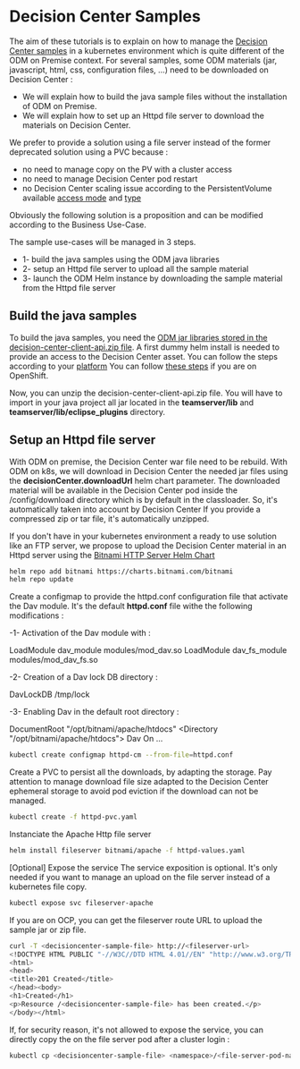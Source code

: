 # Decision Center Samples

The aim of these tutorials is to explain on how to manage the [Decision Center samples](https://www.ibm.com/docs/en/odm/9.0.0?topic=center-samples) in a kubernetes environment which is quite different of the ODM on Premise context.
For several samples, some ODM materials (jar, javascript, html, css, configuration files, ...) need to be downloaded on Decision Center :
* We will explain how to build the java sample files without the installation of ODM on Premise.    
* We will explain how to set up an Httpd file server to download the materials on Decision Center.

We prefer to provide a solution using a file server instead of the former deprecated solution using a PVC because :
* no need to manage copy on the PV with a cluster access
* no need to manage Decision Center pod restart
* no Decision Center scaling issue according to the PersistentVolume available [access mode](https://kubernetes.io/docs/concepts/storage/persistent-volumes/#access-modes) and [type](https://kubernetes.io/docs/concepts/storage/persistent-volumes/#types-of-persistent-volumes)   

Obviously the following solution is a proposition and can be modified according to the Business Use-Case.

The sample use-cases will be managed in 3 steps.
* 1- build the java samples using the ODM java libraries 
* 2- setup an Httpd file server to upload all the sample material
* 3- launch the ODM Helm instance by downloading the sample material from the Httpd file server 

## Build the java samples

To build the java samples, you need the [ODM jar libraries stored in the decision-center-client-api.zip file](https://www.ibm.com/docs/en/odm/9.0.0?topic=reference-decision-center-assets#concept_tyl_mkx_qpb__dc__title__1).
A first dummy helm install is needed to provide an access to the Decision Center asset.
You can follow the steps according to your [platform](https://github.com/DecisionsDev/odm-docker-kubernetes/tree/master/platform) 
You can follow [these steps](https://github.com/DecisionsDev/odm-docker-kubernetes/tree/master/platform/roks#2-prepare-your-environment-for-the-odm-installation-5-min) if you are on OpenShift.  

Now, you can unzip the decision-center-client-api.zip file.
You will have to import in your java project all jar located in the **teamserver/lib** and **teamserver/lib/eclipse_plugins** directory.

## Setup an Httpd file server

With ODM on premise, the Decision Center war file need to be rebuild.
With ODM on k8s,  we will download in Decision Center the needed jar files using the **decisionCenter.downloadUrl** helm chart parameter.
The downloaded material will be available in the Decision Center pod inside the /config/download directory which is by default in the classloader. So, it's automatically taken into account by Decision Center
If you provide a compressed zip or tar file, it's automatically unzipped.

If you don't have in your kubernetes environment a ready to use solution like an FTP server, we propose to upload the Decision Center material in an Httpd server using the [Bitnami HTTP Server Helm Chart](https://artifacthub.io/packages/helm/bitnami/apache)

```bash
helm repo add bitnami https://charts.bitnami.com/bitnami
helm repo update 
```

Create a configmap to provide the httpd.conf configuration file that activate the Dav module.
It's the default **httpd.conf** file withe the following modifications :

-1- Activation of the Dav module with :

LoadModule dav_module modules/mod_dav.so 
LoadModule dav_fs_module modules/mod_dav_fs.so

-2- Creation of a Dav lock DB directory :

DavLockDB /tmp/lock

-3- Enabling Dav in the default root directory :

DocumentRoot "/opt/bitnami/apache/htdocs"
<Directory "/opt/bitnami/apache/htdocs"> 
Dav On
...
</Directory>
  

```bash
kubectl create configmap httpd-cm --from-file=httpd.conf
```

Create a PVC to persist all the downloads, by adapting the storage.
Pay attention to manage download file size adapted to the Decision Center ephemeral storage to avoid pod eviction if the download can not be managed. 

```bash
kubectl create -f httpd-pvc.yaml
```

Instanciate the Apache Http file server

```bash
helm install fileserver bitnami/apache -f httpd-values.yaml
```

[Optional] Expose the service
The service exposition is optional. It's only needed if you want to manage an upload on the file server instead of a kubernetes file copy.

```bash
kubectl expose svc fileserver-apache
```

If you are on OCP, you can get the fileserver route URL to upload the sample jar or zip file.

```bash
curl -T <decisioncenter-sample-file> http://<fileserver-url>
<!DOCTYPE HTML PUBLIC "-//W3C//DTD HTML 4.01//EN" "http://www.w3.org/TR/html4/strict.dtd">
<html>
<head>
<title>201 Created</title>
</head><body>
<h1>Created</h1>
<p>Resource /<decisioncenter-sample-file> has been created.</p>
</body></html>
```

If, for security reason, it's not allowed to expose the service, you can directly copy the <decisioncenter-sample-file> on the file server pod after a cluster login :

```bash
kubectl cp <decisioncenter-sample-file> <namespace>/<file-server-pod-name>:/opt/bitnami/apache/htdocs/<decisioncenter-sample-file> -n <namespace>
```
